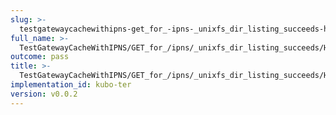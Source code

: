 ```yaml
---
slug: >-
  testgatewaycachewithipns-get_for_-ipns-_unixfs_dir_listing_succeeds-header_x-ipfs-path
full_name: >-
  TestGatewayCacheWithIPNS/GET_for_/ipns/_unixfs_dir_listing_succeeds/Header_X-Ipfs-Path
outcome: pass
title: >-
  TestGatewayCacheWithIPNS/GET_for_/ipns/_unixfs_dir_listing_succeeds/Header_X-Ipfs-Path
implementation_id: kubo-ter
version: v0.0.2
---
```



